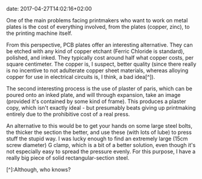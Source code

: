 date: 2017-04-27T14:02:16+02:00

One of the main problems facing printmakers who want to work on metal plates is the cost of everything involved, from the plates (copper, zinc), to the printing machine itself. 

From this perspective, PCB plates offer an interesting alternative. They can be etched with any kind of copper etchant (Ferric Chloride is standard), polished, and inked. They typically cost around half what copper costs, per square centimeter. The copper is, I suspect, better quality (since there really is no incentive to not adulterate copper sheet materials, whereas alloying copper for use in electrical circuits is, I think, a bad idea[^]). 

The second interesting process is the use of plaster of paris, which can be poured onto an inked plate, and will through expansion, take an image (provided it's contained by some kind of frame). This produces a plaster copy, which isn't exactly ideal - but presumably beats giving up printmaking entirely due to the prohibitive cost of a real press.

An alternative to this would be to get your hands on some large steel bolts, the thicker the section the better, and use these (with lots of lube) to press stuff the stupid way. I was lucky enough to find an extremely large (15cm screw diameter) G clamp, which is a bit of a better solution, even though it's not especially easy to spread the pressure evenly. For this purpose, I have a really big piece of solid rectangular-section steel.

[^]:Although, who knows? 
